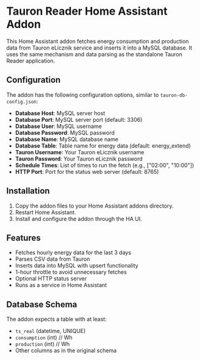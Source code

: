 # Tauron Reader Home Assistant Addon

This Home Assistant addon fetches energy consumption and production data from Tauron eLicznik service and inserts it into a MySQL database. It uses the same mechanism and data parsing as the standalone Tauron Reader application.

## Configuration

The addon has the following configuration options, similar to `tauron-db-config.json`:

- **Database Host**: MySQL server host
- **Database Port**: MySQL server port (default: 3306)
- **Database User**: MySQL username
- **Database Password**: MySQL password
- **Database Name**: MySQL database name
- **Database Table**: Table name for energy data (default: energy_extend)
- **Tauron Username**: Your Tauron eLicznik username
- **Tauron Password**: Your Tauron eLicznik password
- **Schedule Times**: List of times to run the fetch (e.g., ["02:00", "10:00"])
- **HTTP Port**: Port for the status web server (default: 8765)

## Installation

1. Copy the addon files to your Home Assistant addons directory.
2. Restart Home Assistant.
3. Install and configure the addon through the HA UI.

## Features

- Fetches hourly energy data for the last 3 days
- Parses CSV data from Tauron
- Inserts data into MySQL with upsert functionality
- 1-hour throttle to avoid unnecessary fetches
- Optional HTTP status server
- Runs as a service in Home Assistant

## Database Schema

The addon expects a table with at least:
- `ts_real` (datetime, UNIQUE)
- `consumption` (int) // Wh
- `production` (int)  // Wh
- Other columns as in the original schema
